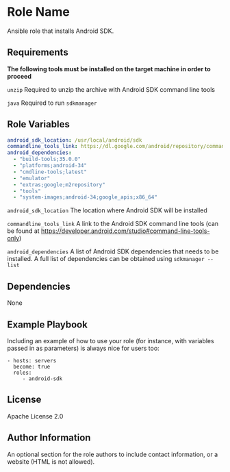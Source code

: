 Role Name
=========

Ansible role that installs Android SDK.

Requirements
------------
**The following tools must be installed on the target machine in order to proceed**

`unzip` Required to unzip the archive with Android SDK command line tools

`java`  Required to run `sdkmanager`

Role Variables
--------------

```yaml
android_sdk_location: /usr/local/android/sdk
commandline_tools_link: https://dl.google.com/android/repository/commandlinetools-linux-11076708_latest.zip
android_dependencies:
  - "build-tools;35.0.0"
  - "platforms;android-34"
  - "cmdline-tools;latest"
  - "emulator"
  - "extras;google;m2repository"
  - "tools"
  - "system-images;android-34;google_apis;x86_64"
```

`android_sdk_location` The location where Android SDK will be installed

`commandline_tools_link` A link to the Android SDK command line tools (can be found at https://developer.android.com/studio#command-line-tools-only)

`android_dependencies` A list of Android SDK dependencies that needs to be installed. A full list of dependencies can be obtained using `sdkmanager --list`

Dependencies
------------

None

Example Playbook
----------------

Including an example of how to use your role (for instance, with variables passed in as parameters) is always nice for users too:

    - hosts: servers
      become: true
      roles:
         - android-sdk

License
-------
Apache License 2.0

Author Information
------------------

An optional section for the role authors to include contact information, or a website (HTML is not allowed).